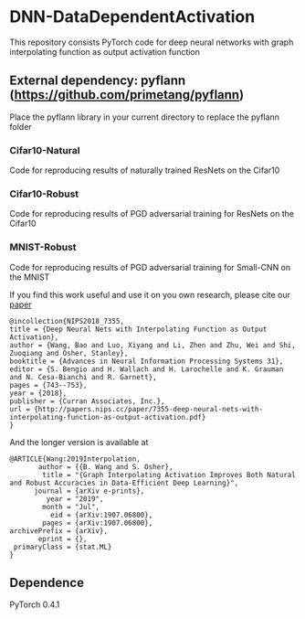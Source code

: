 # DNN-DataDependentActivation
This repository consists PyTorch code for deep neural networks with graph interpolating function as output activation function

## External dependency: pyflann (https://github.com/primetang/pyflann)
Place the pyflann library in your current directory to replace the pyflann folder

### Cifar10-Natural
Code for reproducing results of naturally trained ResNets on the Cifar10

### Cifar10-Robust
Code for reproducing results of PGD adversarial training for ResNets on the Cifar10

### MNIST-Robust
Code for reproducing results of PGD adversarial training for Small-CNN on the MNIST

If you find this work useful and use it on you own research, please cite our [paper](https://papers.nips.cc/paper/7355-deep-neural-nets-with-interpolating-function-as-output-activation.pdf)

```
@incollection{NIPS2018_7355,
title = {Deep Neural Nets with Interpolating Function as Output Activation},
author = {Wang, Bao and Luo, Xiyang and Li, Zhen and Zhu, Wei and Shi, Zuoqiang and Osher, Stanley},
booktitle = {Advances in Neural Information Processing Systems 31},
editor = {S. Bengio and H. Wallach and H. Larochelle and K. Grauman and N. Cesa-Bianchi and R. Garnett},
pages = {743--753},
year = {2018},
publisher = {Curran Associates, Inc.},
url = {http://papers.nips.cc/paper/7355-deep-neural-nets-with-interpolating-function-as-output-activation.pdf}
}
```

And the longer version is available at

```
@ARTICLE{Wang:2019Interpolation,
       author = {{B. Wang and S. Osher},
        title = "{Graph Interpolating Activation Improves Both Natural and Robust Accuracies in Data-Efficient Deep Learning}",
      journal = {arXiv e-prints},
         year = "2019",
        month = "Jul",
          eid = {arXiv:1907.06800},
        pages = {arXiv:1907.06800},
archivePrefix = {arXiv},
       eprint = {},
 primaryClass = {stat.ML}
}
```

## Dependence
PyTorch 0.4.1
